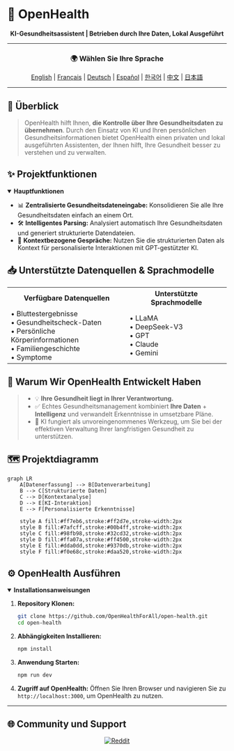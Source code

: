 # 🚀 **OpenHealth**

<div align="center">

**KI-Gesundheitsassistent | Betrieben durch Ihre Daten, Lokal Ausgeführt**

</div>

---

<div align="center">

### 🌍 Wählen Sie Ihre Sprache
[English](../../README.md) | [Français](README.fr.md) | [Deutsch](README.de.md) | [Español](README.es.md) | [한국어](README.ko.md) | [中文](README.zh.md) | [日本語](README.ja.md)

</div>

---

## 🌟 Überblick

> OpenHealth hilft Ihnen, **die Kontrolle über Ihre Gesundheitsdaten zu übernehmen**. Durch den Einsatz von KI und Ihren persönlichen Gesundheitsinformationen
> bietet OpenHealth einen privaten und lokal ausgeführten Assistenten, der Ihnen hilft, Ihre Gesundheit besser zu verstehen und zu verwalten.

## ✨ Projektfunktionen

<details open>
<summary><b>Hauptfunktionen</b></summary>

- 📊 **Zentralisierte Gesundheitsdateneingabe:** Konsolidieren Sie alle Ihre Gesundheitsdaten einfach an einem Ort.
- 🛠️ **Intelligentes Parsing:** Analysiert automatisch Ihre Gesundheitsdaten und generiert strukturierte Datendateien.
- 🤝 **Kontextbezogene Gespräche:** Nutzen Sie die strukturierten Daten als Kontext für personalisierte Interaktionen mit GPT-gestützter KI.

</details>

## 📥 Unterstützte Datenquellen & Sprachmodelle

<table>
  <tr>
    <th>Verfügbare Datenquellen</th>
    <th>Unterstützte Sprachmodelle</th>
  </tr>
  <tr>
    <td>
      • Bluttestergebnisse<br>
      • Gesundheitscheck-Daten<br>
      • Persönliche Körperinformationen<br>
      • Familiengeschichte<br>
      • Symptome
    </td>
    <td>
      • LLaMA<br>
      • DeepSeek-V3<br>
      • GPT<br>
      • Claude<br>
      • Gemini
    </td>
  </tr>
</table>

## 🤔 Warum Wir OpenHealth Entwickelt Haben

> - 💡 **Ihre Gesundheit liegt in Ihrer Verantwortung.**
> - ✅ Echtes Gesundheitsmanagement kombiniert **Ihre Daten** + **Intelligenz** und verwandelt Erkenntnisse in umsetzbare Pläne.
> - 🧠 KI fungiert als unvoreingenommenes Werkzeug, um Sie bei der effektiven Verwaltung Ihrer langfristigen Gesundheit zu unterstützen.

## 🗺️ Projektdiagramm

```mermaid
graph LR
    A[Datenerfassung] --> B[Datenverarbeitung]
    B --> C[Strukturierte Daten]
    C --> D[Kontextanalyse]
    D --> E[KI-Interaktion]
    E --> F[Personalisierte Erkenntnisse]
    
    style A fill:#ff7eb6,stroke:#ff2d7e,stroke-width:2px
    style B fill:#7afcff,stroke:#00b4ff,stroke-width:2px
    style C fill:#98fb98,stroke:#32cd32,stroke-width:2px
    style D fill:#ffa07a,stroke:#ff4500,stroke-width:2px
    style E fill:#dda0dd,stroke:#9370db,stroke-width:2px
    style F fill:#f0e68c,stroke:#daa520,stroke-width:2px
```

## ⚙️ OpenHealth Ausführen

<details open>
<summary><b>Installationsanweisungen</b></summary>

1. **Repository Klonen:**
   ```bash
   git clone https://github.com/OpenHealthForAll/open-health.git
   cd open-health
   ```

2. **Abhängigkeiten Installieren:**
   ```bash
   npm install
   ```

3. **Anwendung Starten:**
   ```bash
   npm run dev
   ```

4. **Zugriff auf OpenHealth:**
   Öffnen Sie Ihren Browser und navigieren Sie zu `http://localhost:3000`, um OpenHealth zu nutzen.

</details>

---

## 🌐 Community und Support

<div align="center">

[![Reddit](https://img.shields.io/badge/Reddit-FF4500?style=for-the-badge&logo=reddit&logoColor=white)](https://www.reddit.com/user/Dry_Steak30/)

</div> 